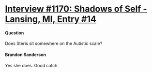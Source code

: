 # [Interview #1170: Shadows of Self - Lansing, MI, Entry #14](https://www.theoryland.com/intvmain.php?i=1170#14)

#### Question

Does Steris sit somewhere on the Autistic scale?

#### Brandon Sanderson

Yes she does. Good catch.


